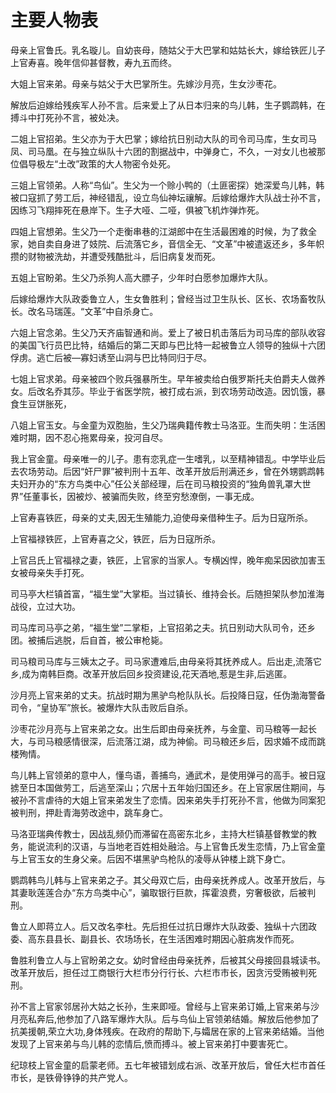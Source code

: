 # 主要人物表

母亲上官鲁氏。乳名璇儿。自幼丧母，随姑父于大巴掌和姑姑长大，嫁给铁匠儿子上官寿喜。晚年信仰甚督教，寿九五而终。

大姐上官来弟。母亲与姑父于大巴掌所生。先嫁沙月亮，生女沙枣花。

解放后迫嫁给残疾军人孙不言。后来爱上了从日本归来的鸟儿韩，生子鹦鹉韩，在搏斗中打死孙不言，被处决。

二姐上官招弟。生父亦为于大巴掌；嫁给抗日别动大队的司令司马库，生女司马凤、司马凰。在与独立纵队十六团的割据战中，中弹身亡，不久，一对女儿也被那位倡导极左“土改”政策的大人物密令处死。

三姐上官领弟。人称“鸟仙”。生父为一个赊小鸭的（土匪密探）她深爱鸟儿韩，韩被口寇抓了劳工后，神经错乱，设立鸟仙神坛禳解。后嫁给爆炸大队战士孙不言，因练习飞翔摔死在悬岸下。生子大哑、二哑，俱被飞机炸弹炸死。

四姐上官想弟。生父乃一个走衡串巷的江湖郎中在生活最困难的时候，为了救全家，她自卖自身进了妓院、后流落它乡，音信全无、“文革”中被遣返还乡，多年帜攒的财物被洗劫，并遭受残酷批斗，后旧病复发而死。

五姐上官盼弟。生父乃杀狗人高大膘子，少年时白愿参加爆炸大队。

后嫁给爆炸大队政委鲁立人，生女鲁胜利；曾经当过卫生队长、区长、农场畜牧队长。改名马瑞莲。“文革”中自杀身亡。

六姐上官念弟。生父乃天齐庙智通和尚。爱上了被日机击落后为司马库的部队收容的美国飞行员巴比特，结婚后的第二天即与巴比特一起被鲁立人领导的独纵十六团俘虏。逃亡后被—寡妇诱至山洞与巴比特同归于尽。

七姐上官求弟。母亲被四个败兵强暴所生。早年被卖给白俄罗斯托夫伯爵夫人做养女。后改名乔其莎。毕业于省医学院，被打成右派，到农场劳动改造。因饥饿，暴食生豆饼胀死，

八姐上官玉女。与金童为双胞胎，生父乃瑞典籍传教士马洛亚。生而失明：生活困难时期，因不忍心拖累母亲，投河自尽。

我上官金童。母亲唯一的儿子。患有恋乳症一生嗜乳，以至精神错乱。中学毕业后去农场劳动。后因“奸尸罪”被判刑十五年、改革开放后刑满还乡，曾在外甥鹦鹉韩夫妇开办的“东方鸟类中心”任公关部经理，后在司马粮投资的“独角兽乳罩大世界”任董事长，因被炒、被骗而失败，终至穷愁潦倒，一事无成。

上官寿喜铁匠，母亲的丈夫,因无生殖能力,迫使母亲借种生子。后为日寇所杀。

上官福禄铁匠，上官寿喜之父，铁匠，后为日寇所杀。

上官吕氏上官福禄之妻，铁匠，上官家的当家人。专横凶悍，晚年痴呆因欲加害玉女被母亲失手打死。

司马亭大栏镇首富，“福生堂”大掌柜。当过镇长、维持会长。后随担架队参加淮海战役，立过大功。

司马库司马亭之弟，“福生堂”二掌柜，上官招弟之夫。抗日别动大队司令，还乡团。被捕后逃脱，后自首，被公审枪毙。

司马粮司马库与三姨太之子。司马家遭难后,由母亲将其抚养成人。后出走,流落它乡,成为南韩巨商。改革开放后回乡投资建设,花天酒地,惹是生非,后逃匿。

沙月亮上官来弟的丈夫。抗战时期为黑驴鸟枪队队长。后投降日寇，任伪渤海警备司令，“皇协军”旅长。被爆炸大队击败后自杀。

沙枣花沙月亮与上官来弟之女。出生后即由母亲抚养，与金童、司马粮等一起长大，与司马粮感情很深，后流落江湖，成为神偷。司马粮还乡后，因求婚不成而跳楼殉情。

鸟儿韩上官领弟的意中人，懂鸟语，善捕鸟，通武术，是使用弹弓的高手。被日寇掳至日本国做劳工，后逃至深山；穴居十五年始归国还乡。在上官家居住期间，与被孙不言虐待的大姐上官来弟发生了恋情。因来弟失手打死孙不言，他做为同案犯被判刑，押赴青海劳改途中，跳车身亡。

马洛亚瑞典传教士，因战乱频仍而滞留在高密东北乡，主持大栏镇基督教堂的教务，能说流利的汉语，与当地老百姓相处融洽。与上官鲁氏发生恋情，乃上官金童与上官玉女的生身父亲。后因不堪黑驴鸟枪队的凌辱从钟楼上跳下身亡。

鹦鹉韩鸟儿韩与上官来弟之子。其父母双亡后，由母亲抚养成人。改革开放后，与其妻耿莲莲合办“东方鸟类中心”，骗取银行巨款，挥霍浪费，穷奢极欲，后被判刑。

鲁立人即蒋立人。后又改名李杜。先后担任过抗日爆炸大队政委、独纵十六团政委、高东县县长、副县长、农场场长，在生活困难时期因心脏病发作而死。

鲁胜利鲁立人与上官盼弟之女。幼时曾经由母亲抚养，后被其父母接回县城读书。改革开放后，担任过工商银行大栏市分行行长、六栏市市长，因贪污受贿被判死刑。

孙不言上官家邻居孙大姑之长孙，生来即哑。曾经与上官来弟订婚,上官来弟与沙月亮私奔后,他参加了八路军爆炸大队。后与鸟仙上官领弟结婚。解放后他参加了抗美援朝,荣立大功,身体残疾。在政府的帮助下,与孀居在家的上官来弟结婚。当他发现了上官来弟与鸟儿韩的恋情后,愤而搏斗。被上官来弟打中要害死亡。

纪琼枝上官金童的启蒙老师。五七年被错划成右派、改革开放后，曾任大栏市首任市长，是铁骨铮铮的共产党人。